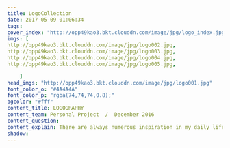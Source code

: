 ```yaml
---
title: LogoCollection
date: 2017-05-09 01:06:34
tags:
cover_index: "http://opp49kao3.bkt.clouddn.com/image/jpg/logo_index.jpg"
imgs: [ 
http://opp49kao3.bkt.clouddn.com/image/jpg/logo002.jpg,
http://opp49kao3.bkt.clouddn.com/image/jpg/logo003.jpg,
http://opp49kao3.bkt.clouddn.com/image/jpg/logo004.jpg,
http://opp49kao3.bkt.clouddn.com/image/jpg/logo005.jpg,

    ]
head_imgs: "http://opp49kao3.bkt.clouddn.com/image/jpg/logo001.jpg"
font_color_o: "#4A4A4A"
font_color_p: "rgba(74,74,74,0.8);"
bgcolor: "#fff"
content_title: LOGOGRAPHY
content_team: Personal Project  /  December 2016
content_question:  
content_explain: There are always numerous inspiration in my daily life. How to make a logo for one scientific aircraft lab? Why not giving a look on the butt of your plane during the trip~ Answer is already there waiting for you.
shadow: 
---
```

